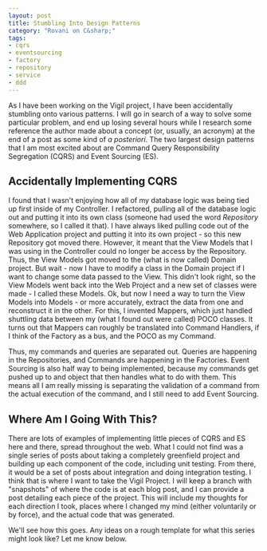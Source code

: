 ```yaml
---
layout: post
title: Stumbling Into Design Patterns
category: "Rovani on C&sharp;"
tags:
- cqrs
- eventsourcing
- factory
- repository
- service
- ddd
---
```


As I have been working on the Vigil project, I have been accidentally stumbling onto various patterns. I will go in search of a way
to solve some particular problem, and end up losing several hours while I research some reference the author made about a concept
(or, usually, an acronym) at the end of a post as some kind of _a posteriori_. The two largest design patterns that I am most
excited about are Command Query Responsibility Segregation (CQRS) and Event Sourcing (ES).

## Accidentally Implementing CQRS

I found that I wasn't enjoying how all of my database logic was being tied up first inside of my Controller. I refactored, pulling
all of the database logic out and putting it into its own class (someone had used the word _Repository_ somewhere, so I called it
that). I have always liked pulling code out of the Web Application project and putting it into its own project - so this new
Repository got moved there. However, it meant that the View Models that I was using in the Controller could no longer be access by
the Repository. Thus, the View Models got moved to the (what is now called) Domain project. But wait - now I have to modify a class
in the Domain project if I want to change some data passed to the View. This didn't look right, so the View Models went back into
the Web Project and a new set of classes were made - I called these Models. Ok, but now I need a way to turn the View Models into
Models - or more accurately, extract the data from one and reconstruct it in the other. For this, I invented Mappers, which just
handled shuttling data between my (what I found out were called) POCO classes. It turns out that Mappers can roughly be translated
into Command Handlers, if I think of the Factory as a bus, and the POCO as my Command.

Thus, my commands and queries are separated out. Queries are happening in the Repositories, and Commands are happening in the
Factories. Event Sourcing is also half way to being implemented, because my commands get pushed up to and object that then
handles what to do with them. This means all I am really missing is separating the validation of a command from the actual
execution of the command, and I still need to add Event Sourcing.

## Where Am I Going With This?

There are lots of examples of implementing little pieces of CQRS and ES here and there, spread throughout the web. What I could
not find was a single series of posts about taking a completely greenfield project and building up each component of the code,
including unit testing. From there, it would be a set of posts about integration and doing integration testing. I think that is
where I want to take the Vigil Project. I will keep a branch with "snapshots" of where the code is at each blog post, and I can
provide a post detailing each piece of the project. This will include my thoughts for each direction I took, places where I
changed my mind (either voluntarily or by force), and the actual code that was generated.

We'll see how this goes. Any ideas on a rough template for what this series might look like? Let me know below.

